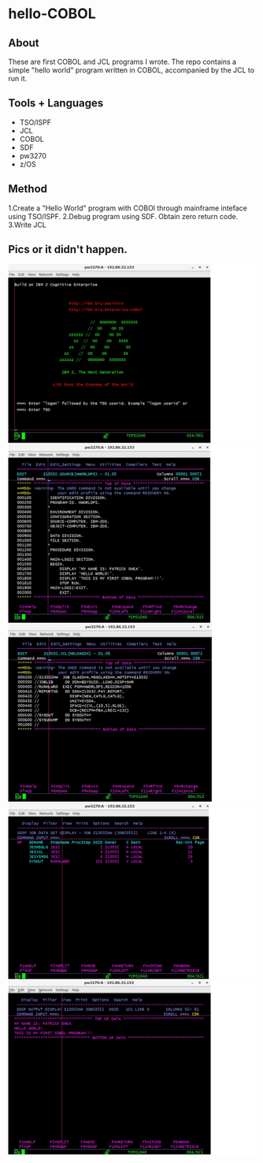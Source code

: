 # hello-COBOL

## About
These are first COBOL and JCL programs I wrote. The repo contains a simple "hello world" program written in COBOL, accompanied by the JCL to run it.

## Tools + Languages 
* TSO/ISPF
* JCL
* COBOL
* SDF
* pw3270
* z/OS

## Method
1.Create a "Hello World" program with COBOl through mainframe inteface using TSO/ISPF.
2.Debug program using SDF. Obtain zero return code.
3.Write JCL


## Pics or it didn't happen.
![Alt text](/screenshots/pw3270.jpg?raw=true "pw3270 logon")
![Alt text](/screenshots/HWORLDPS-COBOL.jpg?raw=true "Hello World Cobol")
![Alt text](/screenshots/HELOAGIN-JCL.jpg?raw=true "Run Hello World JCL")
![Alt text](/screenshots/HW-JOB-STATUS.jpg?raw=true "Job Status")
![Alt text](/screenshots/HW-SYSOUT.jpg?raw=true "SYSOUT")
